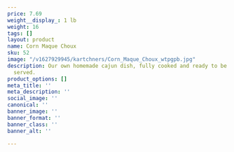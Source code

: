 ```yaml
---
price: 7.69
weight__display_: 1 lb
weight: 16
tags: []
layout: product
name: Corn Maque Choux
sku: 52
image: "/v1627929945/kartchners/Corn_Maque_Choux_wtpgpb.jpg"
description: Our own homemade cajun dish, fully cooked and ready to be boiled and
  served.
product_options: []
meta_title: ''
meta_description: ''
social_image: ''
canonical: ''
banner_image: ''
banner_format: ''
banner_class: ''
banner_alt: ''

---
```

